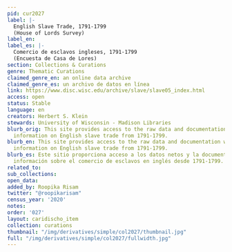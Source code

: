 ```yaml
---
pid: cur2027
label: |-
  English Slave Trade, 1791-1799
  (House of Lords Survey)
label_en:
label_es: |-
  Comercio de esclavos ingleses, 1791-1799
  (Encuesta de Casa de Lores)
section: Collections & Curations
genre: Thematic Curations
claimed_genre_en: an online data archive
claimed_genre_es: un archivo de datos en línea
link: https://www.disc.wisc.edu/archive/slave/slave05_index.html
access: open
status: Stable
language: en
creators: Herbert S. Klein
stewards: University of Wisconsin - Madison Libraries
blurb_orig: This site provides access to the raw data and documentation which contains
  information on English slave trade from 1791-1799.
blurb_en: This site provides access to the raw data and documentation which contains
  information on English slave trade from 1791-1799.
blurb_es: Este sitio proporciona acceso a los datos netos y la documentación que contienen
  información sobre el comercio de esclavos en inglés desde 1791-1799.
related_to:
sub_collections:
open_data:
added_by: Roopika Risam
twitter: "@roopikarisam"
census_year: '2020'
notes:
order: '027'
layout: caridischo_item
collection: curations
thumbnail: "/img/derivatives/simple/col2027/thumbnail.jpg"
full: "/img/derivatives/simple/col2027/fullwidth.jpg"
---
```


